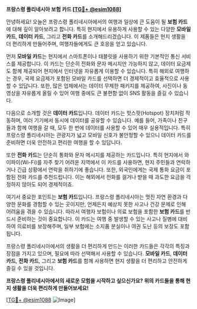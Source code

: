 **프랑스령 폴리네시아 보험 카드 [[TG💪+ @esim1088](https://t.me/s/esim1088)]**

안녕하세요! 오늘은 프랑스령 폴리네시아에서의 여행과 일상에 큰 도움이 될 **보험 카드**에 대해 깊이 알아보려고 합니다. 특히 현지에서 유용하게 사용할 수 있는 다양한 **모바일 카드**, **데이터 카드**, 그리고 **전화 카드**를 소개해드리겠습니다. 이 제품들은 현지 생활을 더 편리하게 만들어주며, 여행자들에게도 큰 호응을 얻고 있습니다.

먼저 **모바일 카드**는 현지에서 스마트폰이나 태블릿을 사용하기 위한 기본적인 통신 서비스를 제공합니다. 이 카드는 단순히 전화와 문자 메시지만 가능하지 않고, 데이터 요금제도 함께 제공되어 현지에서 인터넷을 자유롭게 이용할 수 있습니다. 특히 해외로 여행하는 경우, 국제 요금제가 포함된 모바일 카드를 선택하면 더 경제적이고 효율적으로 사용할 수 있답니다. 또한, 많은 업체에서는 데이터 무제한 패키지를 제공하여, 사진이나 동영상을 자유롭게 올릴 수 있어 여행 중에도 큰 불편함 없이 SNS 활동을 즐길 수 있습니다.

다음으로 소개할 것은 **데이터 카드**입니다. 데이터 카드는 핫스팟(Hotspot) 장치처럼 작동하며, 여러 기기에서 동시에 데이터를 공유할 수 있습니다. 예를 들어, 가족이나 친구들과 함께 여행을 갈 때, 모두 한 번에 데이터를 사용할 수 있어 매우 실용적입니다. 특히 프랑스령 폴리네시아는 관광지가 넓고 모바일 신호가 불안정할 수 있으니 데이터 카드를 준비하면 더욱 안전하고 편리한 여행을 할 수 있답니다.

또한 **전화 카드**는 단순히 통화와 문자 메시지를 제공하는 카드입니다. 특히 현지에서 와이파이(Wi-Fi)를 자주 찾기 어려운 지역에서 이 카드를 사용하면, 현지 주민들과 연락하거나 긴급 상황에서 연락을 취하기에 좋습니다. 또한, 외국인에게는 국제 통화 요금이 포함된 전화 카드를 추천드립니다. 이는 해외에서 전화를 걸거나 받을 때 과도한 요금을 걱정하지 않아도 되어 경제적이죠.

여기서 중요한 포인트는 **보험 카드**입니다. 프랑스령 폴리네시아는 멋진 자연 환경과 다양한 문화를 경험할 수 있는 곳이지만, 언제든지 예상치 못한 사고나 건강 문제로 인해 어려움을 겪을 수 있습니다. 따라서 여행자 보험이나 의료 보험을 포함한 **보험 카드**를 반드시 준비하는 것이 중요합니다. 이 카드는 여행 중 발생할 수 있는 사고나 질병에 대비하여 의료비를 보장해주며, 일부 보험에는 소지품 분실이나 여권 도난 등의 보장도 포함됩니다.

프랑스령 폴리네시아에서의 생활을 더 편리하게 만드는 이러한 카드들은 각각의 특징과 장점을 가지고 있으며, 필요에 따라 선택해서 사용할 수 있습니다. **모바일 카드**, **데이터 카드**, **전화 카드**, 그리고 **보험 카드**를 함께 사용하면 현지 생활을 더 편리하고 안전하게 즐길 수 있을 것입니다.

**프랑스령 폴리네시아에서의 새로운 모험을 시작하고 싶으신가요? 위의 카드들을 통해 현지 생활을 더욱 편리하게 만들어보세요!**

[[TG💪+ @esim1088](https://t.me/s/esim1088) ![Image](https://i.postimg.cc/Y0z9fWf4/image.png)]